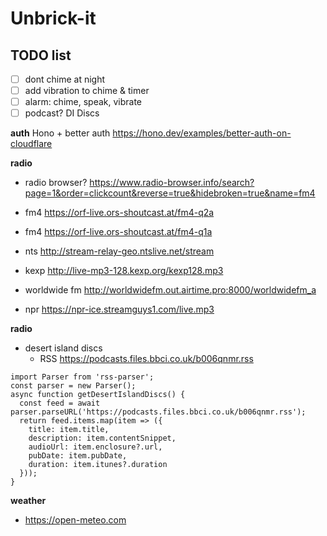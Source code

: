 # Unbrick-it

## TODO list

- [ ] dont chime at night
- [ ] add vibration to chime & timer
- [ ] alarm: chime, speak, vibrate
- [ ] podcast? DI Discs

**auth**
Hono + better auth
https://hono.dev/examples/better-auth-on-cloudflare

**radio**

- radio browser? https://www.radio-browser.info/search?page=1&order=clickcount&reverse=true&hidebroken=true&name=fm4

- fm4 https://orf-live.ors-shoutcast.at/fm4-q2a
- fm4 https://orf-live.ors-shoutcast.at/fm4-q1a
- nts http://stream-relay-geo.ntslive.net/stream
- kexp http://live-mp3-128.kexp.org/kexp128.mp3
- worldwide fm http://worldwidefm.out.airtime.pro:8000/worldwidefm_a
- npr https://npr-ice.streamguys1.com/live.mp3

**radio**

- desert island discs
  - RSS https://podcasts.files.bbci.co.uk/b006qnmr.rss

```
import Parser from 'rss-parser';
const parser = new Parser();
async function getDesertIslandDiscs() {
  const feed = await parser.parseURL('https://podcasts.files.bbci.co.uk/b006qnmr.rss');
  return feed.items.map(item => ({
    title: item.title,
    description: item.contentSnippet,
    audioUrl: item.enclosure?.url,
    pubDate: item.pubDate,
    duration: item.itunes?.duration
  }));
}
```

**weather**

- https://open-meteo.com

